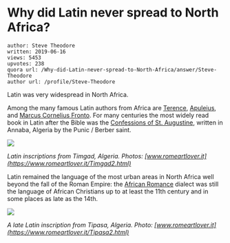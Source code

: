 # Why did Latin never spread to North Africa?

	author: Steve Theodore
	written: 2019-06-16
	views: 5453
	upvotes: 238
	quora url: /Why-did-Latin-never-spread-to-North-Africa/answer/Steve-Theodore
	author url: /profile/Steve-Theodore


Latin was very widespread in North Africa.

Among the many famous Latin authors from Africa are [Terence](https://en.m.wikipedia.org/wiki/Terence), [Apuleius](https://en.m.wikipedia.org/wiki/Apuleius), and [Marcus Cornelius Fronto](https://en.m.wikipedia.org/wiki/Marcus_Cornelius_Fronto). For many centuries the most widely read book in Latin after the Bible was the [Confessions of St. Augustine](https://en.m.wikipedia.org/wiki/Confessions_(Augustine)), written in Annaba, Algeria by the Punic / Berber saint.

![](https://qph.fs.quoracdn.net/main-qimg-314fc96436a15050dc4f394ad610b0c2)

_Latin inscriptions from Timgad, Algeria. Photos:_ _[www.romeartlover.it](https://www.romeartlover.it/Timgad2.html)_ 

Latin remained the language of the most urban areas in North Africa well beyond the fall of the Roman Empire: the [African Romance](https://en.m.wikipedia.org/wiki/African_Romance) dialect was still the language of African Christians up to at least the 11th century and in some places as late as the 14th.

![](https://qph.fs.quoracdn.net/main-qimg-edbc173b7fff1bea1456e6e1c433e9ea)

_A late Latin inscription from Tipasa, Algeria. Photo:_ _[www.romeartlover.it](https://www.romeartlover.it/Tipasa2.html)_ 

